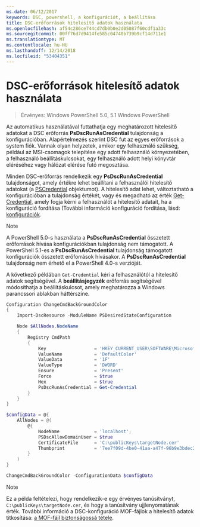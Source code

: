 ```yaml
---
ms.date: 06/12/2017
keywords: DSC, powershell, a konfigurációt, a beállítása
title: DSC-erőforrások hitelesítő adatok használata
ms.openlocfilehash: af54c286ce744cd7db0b0e2d05087f60cdf1a33c
ms.sourcegitcommit: 00ff76d7d9414fe585c04740b739b9cf14d711e1
ms.translationtype: MT
ms.contentlocale: hu-HU
ms.lasthandoff: 12/14/2018
ms.locfileid: "53404351"
---
```

# <a name="use-credentials-with-dsc-resources"></a>DSC-erőforrások hitelesítő adatok használata

> Érvényes: Windows PowerShell 5.0, 5.1 Windows PowerShell

Az automatikus használatával futtathatja egy meghatározott hitelesítő adatokat a DSC erőforrás **PsDscRunAsCredential** tulajdonság a konfigurációban.
Alapértelmezés szerint DSC fut az egyes erőforrások a system fiók.
Vannak olyan helyzetek, amikor egy felhasználó szükség, például az MSI-csomagok telepítése egy adott felhasználó környezetében, a felhasználó beállításkulcsokat, egy felhasználó adott helyi könyvtár eléréséhez vagy hálózat elérése futó megosztása.

Minden DSC-erőforrás rendelkezik egy **PsDscRunAsCredential** tulajdonságot, amely értékre lehet beállítani a felhasználói hitelesítő adatokat (a [PSCredential](/dotnet/api/system.management.automation.pscredential) objektumot).
A hitelesítő adat lehet, változtatható a konfigurációban a tulajdonság értékét, vagy és megadható az érték [Get-Credential](/powershell/module/Microsoft.PowerShell.Security/Get-Credential), amely fogja kérni a felhasználót a hitelesítő adatait, ha a konfiguráció fordítása (További információ konfiguráció fordítása, lásd: [konfigurációk](configurations.md).

> [!NOTE]
> A PowerShell 5.0-s használata a **PsDscRunAsCredential** összetett erőforrások hívása konfigurációkban tulajdonság nem támogatott.
> A PowerShell 5.1-es a **PsDscRunAsCredential** tulajdonság támogatott konfigurációk összetett erőforrások hívásakor.
> A **PsDscRunAsCredential** tulajdonság nem érhető el a PowerShell 4.0-s verzióját.

A következő példában `Get-Credential` kéri a felhasználótól a hitelesítő adatok segítségével.
A **beállításjegyzék** erőforrás segítségével módosíthatja a beállításkulcsot, amely meghatározza a Windows parancssori ablakban háttérszíne.

```powershell
Configuration ChangeCmdBackGroundColor
{
    Import-DscResource -ModuleName PSDesiredStateConfiguration

    Node $AllNodes.NodeName
    {
        Registry CmdPath
        {
            Key                  = 'HKEY_CURRENT_USER\SOFTWARE\Microsoft\Command Processor'
            ValueName            = 'DefaultColor'
            ValueData            = '1F'
            ValueType            = 'DWORD'
            Ensure               = 'Present'
            Force                = $true
            Hex                  = $true
            PsDscRunAsCredential = Get-Credential
        }
    }
}

$configData = @{
    AllNodes = @(
        @{
            NodeName             = 'localhost';
            PSDscAllowDomainUser = $true
            CertificateFile      = 'C:\publicKeys\targetNode.cer'
            Thumbprint           = '7ee7f09d-4be0-41aa-a47f-96b9e3bdec25'
        }
    )
}

ChangeCmdBackGroundColor -ConfigurationData $configData
```

> [!NOTE]
> Ez a példa feltételezi, hogy rendelkezik-e egy érvényes tanúsítványt, `C:\publicKeys\targetNode.cer`, és hogy a tanúsítvány ujjlenyomatának érték.
> További információ a DSC-konfiguráció MOF-fájlok a hitelesítő adatok titkosítása: [a MOF-fájl biztonságossá tétele](../pull-server/secureMOF.md).
